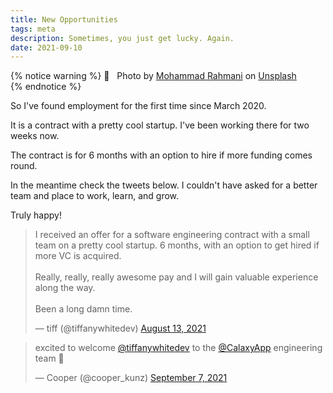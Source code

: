 ```yaml
---
title: New Opportunities
tags: meta
description: Sometimes, you just get lucky. Again.
date: 2021-09-10
---
```


{% notice warning %}
📸 &nbsp; Photo by [Mohammad Rahmani](https://unsplash.com/@afgprogrammer?utm_source=unsplash&utm_medium=referral&utm_content=creditCopyText) on [Unsplash](https://unsplash.com/s/photos/vue.js?utm_source=unsplash&utm_medium=referral&utm_content=creditCopyText)  
{% endnotice %}

So I've found employment for the first time since March 2020.

It is a contract with a pretty cool startup. I've been working there for two weeks now. 

The contract is for 6 months with an option to hire if more funding comes round.

In the meantime check the tweets below. I couldn't have asked for a better team and place to work, learn, and grow.

Truly happy!

<blockquote class="twitter-tweet"><p lang="en" dir="ltr">I received an offer for a software engineering contract with a small team on a pretty cool startup. 6 months, with an option to get hired if more VC is acquired.<br><br>Really, really, really awesome pay and I will gain valuable experience along the way.<br><br>Been a long damn time.</p>&mdash; tiff (@tiffanywhitedev) <a href="https://twitter.com/tiffanywhitedev/status/1426326387527503872?ref_src=twsrc%5Etfw">August 13, 2021</a></blockquote> <script async src="https://platform.twitter.com/widgets.js" charset="utf-8"></script>


<blockquote class="twitter-tweet"><p lang="en" dir="ltr">excited to welcome <a href="https://twitter.com/tiffanywhitedev?ref_src=twsrc%5Etfw">@tiffanywhitedev</a> to the <a href="https://twitter.com/CalaxyApp?ref_src=twsrc%5Etfw">@CalaxyApp</a> engineering team 👾</p>&mdash; Cooper (@cooper_kunz) <a href="https://twitter.com/cooper_kunz/status/1435341644178542592?ref_src=twsrc%5Etfw">September 7, 2021</a></blockquote> <script async src="https://platform.twitter.com/widgets.js" charset="utf-8"></script>